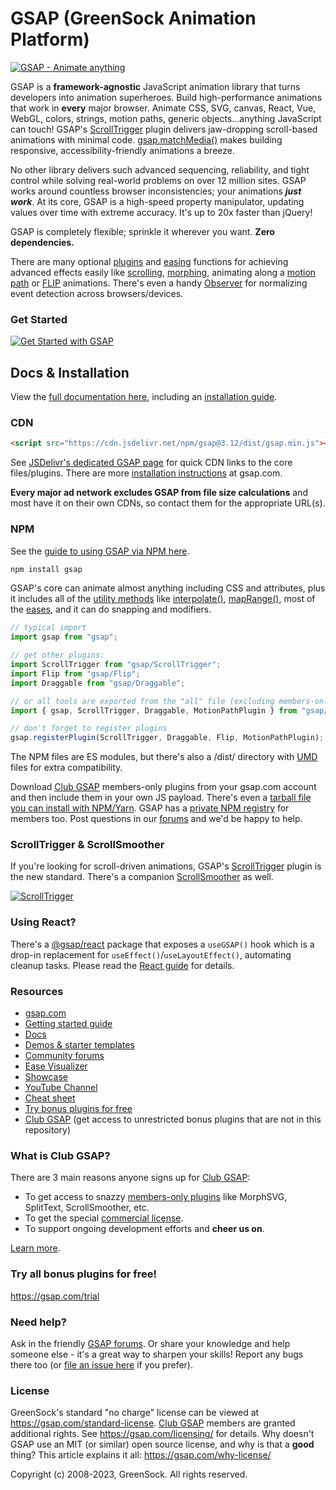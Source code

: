 # GSAP (GreenSock Animation Platform)

[![GSAP - Animate anything](https://gsap.com/GSAP-share-image.png)](http://gsap.com)

GSAP is a **framework-agnostic** JavaScript animation library that turns developers into animation superheroes. Build high-performance animations that work in **every** major browser. Animate CSS, SVG, canvas, React, Vue, WebGL, colors, strings, motion paths, generic objects...anything JavaScript can touch! GSAP's <a href="https://gsap.com/docs/v3/Plugins/ScrollTrigger/">ScrollTrigger</a> plugin delivers jaw-dropping scroll-based animations with minimal code. <a href="https://gsap.com/docs/v3/GSAP/gsap.matchMedia()">gsap.matchMedia()</a> makes building responsive, accessibility-friendly animations a breeze.

No other library delivers such advanced sequencing, reliability, and tight control while solving real-world problems on over 12 million sites. GSAP works around countless browser inconsistencies; your animations ***just work***. At its core, GSAP is a high-speed property manipulator, updating values over time with extreme accuracy. It's up to 20x faster than jQuery!

GSAP is completely flexible; sprinkle it wherever you want. **Zero dependencies.**

There are many optional <a href="https://gsap.com/docs/v3/Plugins">plugins</a> and <a href="https://gsap.com/docs/v3/Eases">easing</a> functions for achieving advanced effects easily like <a href="https://gsap.com/docs/v3/Plugins/ScrollTrigger/">scrolling</a>, <a href="https://gsap.com/docs/v3/Plugins/MorphSVGPlugin">morphing</a>, animating along a <a href="https://gsap.com/docs/v3/Plugins/MotionPathPlugin">motion path</a> or <a href="https://gsap.com/docs/v3/Plugins/Flip/">FLIP</a> animations. There's even a handy <a href="https://gsap.com/docs/v3/Plugins/Observer/">Observer</a> for normalizing event detection across browsers/devices. 


### Get Started

[![Get Started with GSAP](http://gsap.com/_img/github/get-started.jpg)](http://gsap.com/get-started)


## Docs &amp; Installation

View the <a href="https://gsap.com/docs">full documentation here</a>, including an <a href="https://gsap.com/install">installation guide</a>.

### CDN

```html
<script src="https://cdn.jsdelivr.net/npm/gsap@3.12/dist/gsap.min.js"></script>
```

See <a href="https://www.jsdelivr.com/gsap">JSDelivr's dedicated GSAP page</a> for quick CDN links to the core files/plugins. There are more <a href="https://gsap.com/install">installation instructions</a> at gsap.com.

**Every major ad network excludes GSAP from file size calculations** and most have it on their own CDNs, so contact them for the appropriate URL(s). 

### NPM
See the <a href="https://gsap.com/install">guide to using GSAP via NPM here</a>.

```javascript
npm install gsap
```

GSAP's core can animate almost anything including CSS and attributes, plus it includes all of the <a href="https://gsap.com/docs/v3/GSAP/UtilityMethods">utility methods</a> like <a href="https://gsap.com/docs/v3/GSAP/UtilityMethods/interpolate()">interpolate()</a>, <a href="https://gsap.com/docs/v3/GSAP/UtilityMethods/mapRange()">mapRange()</a>, most of the <a href="https://gsap.com/docs/v3/Eases">eases</a>, and it can do snapping and modifiers. 

```javascript
// typical import
import gsap from "gsap";

// get other plugins:
import ScrollTrigger from "gsap/ScrollTrigger";
import Flip from "gsap/Flip";
import Draggable from "gsap/Draggable";

// or all tools are exported from the "all" file (excluding members-only plugins):
import { gsap, ScrollTrigger, Draggable, MotionPathPlugin } from "gsap/all";

// don't forget to register plugins
gsap.registerPlugin(ScrollTrigger, Draggable, Flip, MotionPathPlugin); 
```

The NPM files are ES modules, but there's also a /dist/ directory with <a href="https://www.davidbcalhoun.com/2014/what-is-amd-commonjs-and-umd/">UMD</a> files for extra compatibility.

Download <a href="https://gsap.com/pricing/">Club GSAP</a> members-only plugins from your gsap.com account and then include them in your own JS payload. There's even a <a href="https://www.youtube.com/watch?v=znVi89_gazE">tarball file you can install with NPM/Yarn</a>. GSAP has a <a href="https://gsap.com/docs/v3/Installation#private">private NPM registry</a> for members too. Post questions in our <a href="https://gsap.com/community/">forums</a> and we'd be happy to help.

### ScrollTrigger &amp; ScrollSmoother

If you're looking for scroll-driven animations, GSAP's <a href="https://gsap.com/docs/v3/Plugins/ScrollTrigger/">ScrollTrigger</a> plugin is the new standard. There's a companion <a href="https://gsap.com/docs/v3/Plugins/ScrollSmoother/">ScrollSmoother</a> as well.

[![ScrollTrigger](http://gsap.com/_img/github/scrolltrigger.jpg)](https://gsap.com/docs/v3/Plugins/ScrollTrigger)

### Using React? 

There's a <a href="https://www.npmjs.com/package/@gsap/react">@gsap/react</a> package that exposes a `useGSAP()` hook which is a drop-in replacement for `useEffect()`/`useLayoutEffect()`, automating cleanup tasks. Please read the <a href="https://gsap.com/react">React guide</a> for details.

### Resources

* <a href="https://gsap.com/">gsap.com</a>
* <a href="https://gsap.com/get-started/">Getting started guide</a>
* <a href="https://gsap.com/docs/">Docs</a>
* <a href="https://gsap.com/resources/demos">Demos &amp; starter templates</a>
* <a href="https://gsap.com/community/">Community forums</a>
* <a href="https://gsap.com/docs/v3/Eases">Ease Visualizer</a>
* <a href="https://gsap.com/showcase">Showcase</a>
* <a href="https://www.youtube.com/@GreenSockLearning">YouTube Channel</a>
* <a href="https://gsap.com/cheatsheet">Cheat sheet</a>
* <a href="https://gsap.com/trial">Try bonus plugins for free</a>
* <a href="https://gsap.com/pricing/">Club GSAP</a> (get access to unrestricted bonus plugins that are not in this repository)

### What is Club GSAP?

There are 3 main reasons anyone signs up for <a href="https://gsap.com/pricing">Club GSAP</a>: 
* To get access to snazzy <a href="https://gsap.com/pricing">members-only plugins</a> like MorphSVG, SplitText, ScrollSmoother, etc.
* To get the special <a href="https://gsap.com/licensing/">commercial license</a>.
* To support ongoing development efforts and **cheer us on**.

<a href="https://gsap.com/pricing/">Learn more</a>.

### Try all bonus plugins for free!
<a href="https://gsap.com/trial">https://gsap.com/trial</a>

### Need help?
Ask in the friendly <a href="https://gsap.com/community/">GSAP forums</a>. Or share your knowledge and help someone else - it's a great way to sharpen your skills! Report any bugs there too (or <a href="https://github.com/greensock/GSAP/issues">file an issue here</a> if you prefer).

### License
GreenSock's standard "no charge" license can be viewed at <a href="https://gsap.com/standard-license">https://gsap.com/standard-license</a>. <a href="https://gsap.com/pricing/">Club GSAP</a> members are granted additional rights. See <a href="https://gsap.com/licensing/">https://gsap.com/licensing/</a> for details. Why doesn't GSAP use an MIT (or similar) open source license, and why is that a **good** thing? This article explains it all: <a href="https://gsap.com/why-license/" target="_blank">https://gsap.com/why-license/</a>

Copyright (c) 2008-2023, GreenSock. All rights reserved.